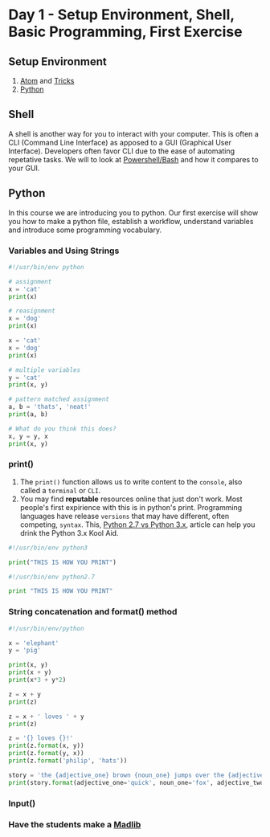 # Day 1 - Setup Environment, Shell, Basic Programming, First Exercise
## Setup Environment
1. [Atom](https://github.com/selassid/codeguild/blob/master/notes/atom.md) and [Tricks](https://github.com/selassid/codeguild/blob/master/notes/atom-python.md)
2. [Python](https://github.com/selassid/codeguild/blob/master/notes/py.md)

## Shell
A shell is another way for you to interact with your computer. This is often a CLI (Command Line Interface) as apposed to a GUI (Graphical User Interface). Developers often favor CLI due to the ease of automating repetative tasks. We will to look at [Powershell/Bash](https://github.com/selassid/codeguild/blob/master/notes/cli.md) and how it compares to your GUI.

## Python
In this course we are introducing you to python. Our first exercise will show you how to make a python file, establish a workflow, understand variables and introduce some programming vocabulary.

### Variables and Using Strings
```python
#!/usr/bin/env python

# assignment
x = 'cat'
print(x)

# reasignment
x = 'dog'
print(x)

x = 'cat'
x = 'dog'
print(x)

# multiple variables
y = 'cat'
print(x, y)

# pattern matched assignment
a, b = 'thats', 'neat!'
print(a, b)

# What do you think this does?
x, y = y, x
print(x, y)
```

### print()
1. The `print()` function allows us to write content to the `console`, also called a `terminal` or `CLI`.
2. You may find **reputable** resources online that just don't work. Most people's first expirience with this is in python's print. Programming languages have release `versions` that may have different, often competing, `syntax`. This, [Python 2.7 vs Python 3.x](https://www.webucator.com/blog/2016/03/still-using-python-2-it-is-time-to-upgrade/), article can help you drink the Python 3.x Kool Aid.
```python
#!/usr/bin/env python3

print("THIS IS HOW YOU PRINT")
```
```python
#!/usr/bin/env python2.7

print "THIS IS HOW YOU PRINT"
```
### String concatenation and format() method
```python
#!/usr/bin/env/python

x = 'elephant'
y = 'pig'

print(x, y)
print(x + y)
print(x*3 + y*2)

z = x + y
print(z)

z = x + ' loves ' + y 
print(z)

z = '{} loves {}!'
print(z.format(x, y))
print(z.format(y, x))
print(z.format('philip', 'hats'))

story = 'the {adjective_one} brown {noun_one} jumps over the {adjective_two} {noun_two}'
print(story.format(adjective_one='quick', noun_one='fox', adjective_two='lazy', noun_two='dog'))
```

### Input()
### Have the students make a [Madlib](./example-files/madlib.py)

